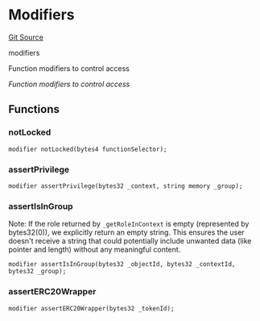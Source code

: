 # Modifiers
[Git Source](https://github.com/nayms/contracts-v3/blob/0aa70a4d39a9875c02cd43cc38c09012f52d800e/src/shared/Modifiers.sol)

modifiers

Function modifiers to control access

*Function modifiers to control access*


## Functions
### notLocked


```solidity
modifier notLocked(bytes4 functionSelector);
```

### assertPrivilege


```solidity
modifier assertPrivilege(bytes32 _context, string memory _group);
```

### assertIsInGroup

Note: If the role returned by `_getRoleInContext` is empty (represented by bytes32(0)), we explicitly return an empty string.
This ensures the user doesn't receive a string that could potentially include unwanted data (like pointer and length) without any meaningful content.


```solidity
modifier assertIsInGroup(bytes32 _objectId, bytes32 _contextId, bytes32 _group);
```

### assertERC20Wrapper


```solidity
modifier assertERC20Wrapper(bytes32 _tokenId);
```

